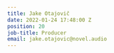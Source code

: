```yaml
---
title: Jake Otajovič
date: 2022-01-24 17:48:00 Z
position: 20
job-title: Producer
email: jake.otajovic@novel.audio
---
```


